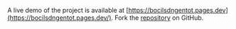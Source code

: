 A live demo of the project is available at [https://bocilsdngentot.pages.dev](https://bocilsdngentot.pages.dev/).
Fork the [repository](https://github.com/rikosapurdi/bocilsdngentot) on GitHub.